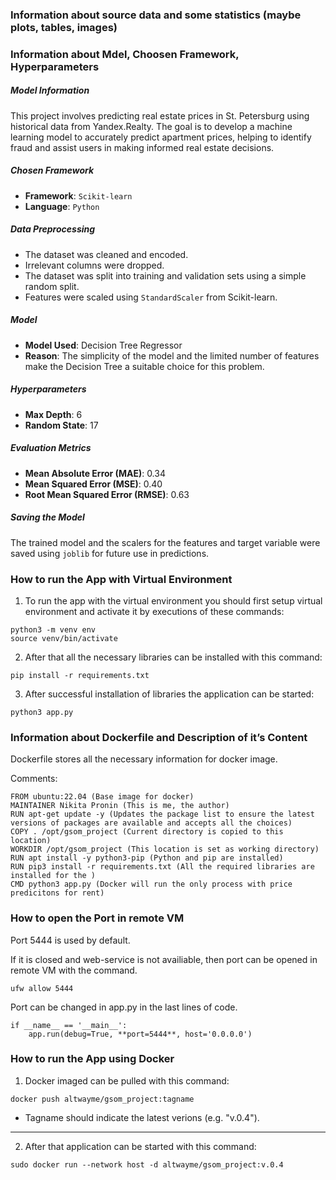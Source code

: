 ### Information about source data and some statistics (maybe plots, tables, images)



### Information about Mdel, Choosen Framework, Hyperparameters

##### Model Information

This project involves predicting real estate prices in St. Petersburg using historical data from Yandex.Realty. The goal is to develop a machine learning model to accurately predict apartment prices, helping to identify fraud and assist users in making informed real estate decisions.

##### Chosen Framework

- **Framework**: `Scikit-learn`
- **Language**: `Python`

##### Data Preprocessing

- The dataset was cleaned and encoded.
- Irrelevant columns were dropped.
- The dataset was split into training and validation sets using a simple random split.
- Features were scaled using `StandardScaler` from Scikit-learn.

##### Model

- **Model Used**: Decision Tree Regressor
- **Reason**: The simplicity of the model and the limited number of features make the Decision Tree a suitable choice for this problem.

##### Hyperparameters

- **Max Depth**: 6
- **Random State**: 17

##### Evaluation Metrics

- **Mean Absolute Error (MAE)**: 0.34
- **Mean Squared Error (MSE)**: 0.40
- **Root Mean Squared Error (RMSE)**: 0.63
  
##### Saving the Model

The trained model and the scalers for the features and target variable were saved using `joblib` for future use in predictions.


### How to run the App with Virtual Environment

1. To run the app with the virtual environment you should first setup virtual environment and activate it by executions of these commands: 

```
python3 -m venv env
source venv/bin/activate
```

2. After that all the necessary libraries can be installed with this command:

```
pip install -r requirements.txt
```

3. After successful installation of libraries the application can be started:

```
python3 app.py
```

### Information about Dockerfile and Description of it’s Content

Dockerfile stores all the necessary information for docker image.

Comments:

```
FROM ubuntu:22.04 (Base image for docker)
MAINTAINER Nikita Pronin (This is me, the author)
RUN apt-get update -y (Updates the package list to ensure the latest versions of packages are available and accepts all the choices)
COPY . /opt/gsom_project (Current directory is copied to this location)
WORKDIR /opt/gsom_project (This location is set as working directory)
RUN apt install -y python3-pip (Python and pip are installed)
RUN pip3 install -r requirements.txt (All the required libraries are installed for the )
CMD python3 app.py (Docker will run the only process with price predicitons for rent)
```

### How to open the Port in remote VM

Port 5444 is used by default. 

If it is closed and web-service is not availiable, then port can be opened in remote VM with the command.

```
ufw allow 5444
```

Port can be changed in app.py in the last lines of code.

```
if __name__ == '__main__':
    app.run(debug=True, **port=5444**, host='0.0.0.0')
```

### How to run the App using Docker

1. Docker imaged can be pulled with this command:

```
docker push altwayme/gsom_project:tagname
```

* Tagname should indicate the latest verions (e.g. "v.0.4").

---

2. After that application can be started with this command:

```
sudo docker run --network host -d altwayme/gsom_project:v.0.4
```
